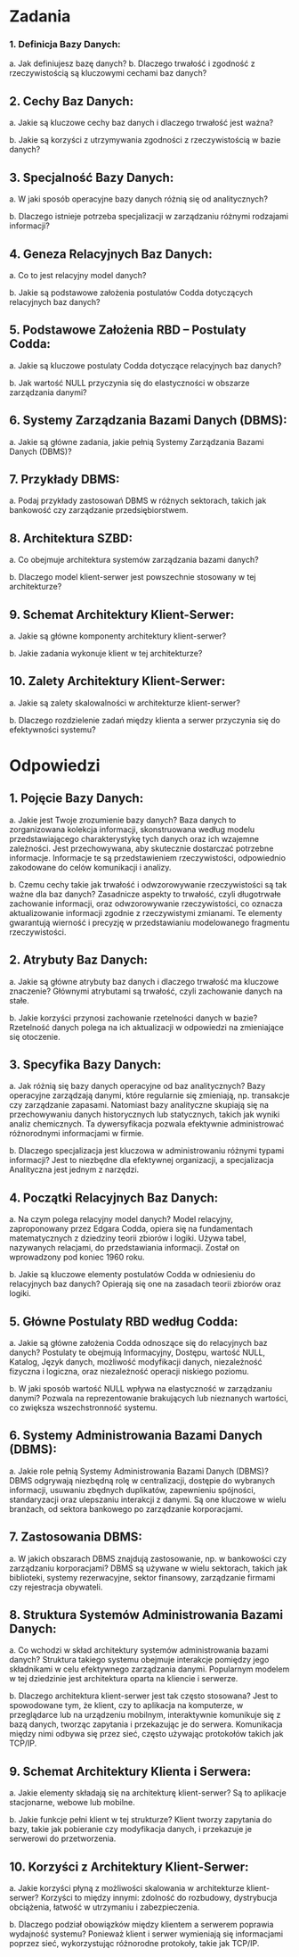 # Zadania 
### 1. Definicja Bazy Danych: 
a. Jak definiujesz bazę danych? 
b. Dlaczego trwałość i zgodność z rzeczywistością są kluczowymi cechami baz danych? 

## 2. Cechy Baz Danych: 
a. Jakie są kluczowe cechy baz danych i dlaczego trwałość jest ważna? 

b. Jakie są korzyści z utrzymywania zgodności z rzeczywistością w bazie danych? 

## 3. Specjalność Bazy Danych: 
a. W jaki sposób operacyjne bazy danych różnią się od analitycznych? 

b. Dlaczego istnieje potrzeba specjalizacji w zarządzaniu różnymi rodzajami informacji? 

## 4. Geneza Relacyjnych Baz Danych: 
a. Co to jest relacyjny model danych? 

b. Jakie są podstawowe założenia postulatów Codda dotyczących relacyjnych baz danych? 

## 5. Podstawowe Założenia RBD – Postulaty Codda: 
a. Jakie są kluczowe postulaty Codda dotyczące relacyjnych baz danych? 

b. Jak wartość NULL przyczynia się do elastyczności w obszarze zarządzania danymi? 

## 6. Systemy Zarządzania Bazami Danych (DBMS): 
a. Jakie są główne zadania, jakie pełnią Systemy Zarządzania Bazami Danych (DBMS)? 

## 7. Przykłady DBMS: 
a. Podaj przykłady zastosowań DBMS w różnych sektorach, takich jak bankowość czy zarządzanie przedsiębiorstwem. 

## 8. Architektura SZBD: 
a. Co obejmuje architektura systemów zarządzania bazami danych? 

b. Dlaczego model klient-serwer jest powszechnie stosowany w tej architekturze? 

## 9. Schemat Architektury Klient-Serwer: 
a. Jakie są główne komponenty architektury klient-serwer? 

b. Jakie zadania wykonuje klient w tej architekturze? 

## 10. Zalety Architektury Klient-Serwer: 
a. Jakie są zalety skalowalności w architekturze klient-serwer? 

b. Dlaczego rozdzielenie zadań między klienta a serwer przyczynia się do efektywności systemu? 



# Odpowiedzi


## 1.	Pojęcie Bazy Danych: 
a. Jakie jest Twoje zrozumienie bazy danych?
Baza danych to zorganizowana kolekcja informacji, skonstruowana według modelu przedstawiającego charakterystykę tych danych oraz ich wzajemne zależności. Jest przechowywana, aby skutecznie dostarczać potrzebne informacje. Informacje te są przedstawieniem rzeczywistości, odpowiednio zakodowane do celów komunikacji i analizy.

b. Czemu cechy takie jak trwałość i odwzorowywanie rzeczywistości są tak ważne dla baz danych?
Zasadnicze aspekty to trwałość, czyli długotrwałe zachowanie informacji, oraz odwzorowywanie rzeczywistości, co oznacza aktualizowanie informacji zgodnie z rzeczywistymi zmianami. Te elementy gwarantują wierność i precyzję w przedstawianiu modelowanego fragmentu rzeczywistości.

## 2.	Atrybuty Baz Danych: 
a. Jakie są główne atrybuty baz danych i dlaczego trwałość ma kluczowe znaczenie?
Głównymi atrybutami są trwałość, czyli zachowanie danych na stałe.

b. Jakie korzyści przynosi zachowanie rzetelności danych w bazie?
Rzetelność danych polega na ich aktualizacji w odpowiedzi na zmieniające się otoczenie.

## 3.	Specyfika Bazy Danych: 
a. Jak różnią się bazy danych operacyjne od baz analitycznych?
Bazy operacyjne zarządzają danymi, które regularnie się zmieniają, np. transakcje czy zarządzanie zapasami. Natomiast bazy analityczne skupiają się na przechowywaniu danych historycznych lub statycznych, takich jak wyniki analiz chemicznych. Ta dywersyfikacja pozwala efektywnie administrować różnorodnymi informacjami w firmie.

b. Dlaczego specjalizacja jest kluczowa w administrowaniu różnymi typami informacji?
Jest to niezbędne dla efektywnej organizacji, a specjalizacja Analityczna jest jednym z narzędzi.

## 4.	Początki Relacyjnych Baz Danych: 
a. Na czym polega relacyjny model danych?
Model relacyjny, zaproponowany przez Edgara Codda, opiera się na fundamentach matematycznych z dziedziny teorii zbiorów i logiki. Używa tabel, nazywanych relacjami, do przedstawiania informacji. Został on wprowadzony pod koniec 1960 roku.

b. Jakie są kluczowe elementy postulatów Codda w odniesieniu do relacyjnych baz danych?
Opierają się one na zasadach teorii zbiorów oraz logiki.

## 5.	Główne Postulaty RBD według Codda: 
a. Jakie są główne założenia Codda odnoszące się do relacyjnych baz danych?
Postulaty te obejmują Informacyjny, Dostępu, wartość NULL, Katalog, Język danych, możliwość modyfikacji danych, niezależność fizyczna i logiczna, oraz niezależność operacji niskiego poziomu.

b. W jaki sposób wartość NULL wpływa na elastyczność w zarządzaniu danymi?
Pozwala na reprezentowanie brakujących lub nieznanych wartości, co zwiększa wszechstronność systemu.

## 6.	Systemy Administrowania Bazami Danych (DBMS): 
a. Jakie role pełnią Systemy Administrowania Bazami Danych (DBMS)?
DBMS odgrywają niezbędną rolę w centralizacji, dostępie do wybranych informacji, usuwaniu zbędnych duplikatów, zapewnieniu spójności, standaryzacji oraz ulepszaniu interakcji z danymi. Są one kluczowe w wielu branżach, od sektora bankowego po zarządzanie korporacjami.

## 7.	Zastosowania DBMS: 
a. W jakich obszarach DBMS znajdują zastosowanie, np. w bankowości czy zarządzaniu korporacjami?
DBMS są używane w wielu sektorach, takich jak biblioteki, systemy rezerwacyjne, sektor finansowy, zarządzanie firmami czy rejestracja obywateli.

## 8.	Struktura Systemów Administrowania Bazami Danych: 
a. Co wchodzi w skład architektury systemów administrowania bazami danych?
Struktura takiego systemu obejmuje interakcje pomiędzy jego składnikami w celu efektywnego zarządzania danymi. Popularnym modelem w tej dziedzinie jest architektura oparta na kliencie i serwerze.

b. Dlaczego architektura klient-serwer jest tak często stosowana?
Jest to spowodowane tym, że klient, czy to aplikacja na komputerze, w przeglądarce lub na urządzeniu mobilnym, interaktywnie komunikuje się z bazą danych, tworząc zapytania i przekazując je do serwera. Komunikacja między nimi odbywa się przez sieć, często używając protokołów takich jak TCP/IP.

## 9.	Schemat Architektury Klienta i Serwera: 
a. Jakie elementy składają się na architekturę klient-serwer?
Są to aplikacje stacjonarne, webowe lub mobilne.

b. Jakie funkcje pełni klient w tej strukturze?
Klient tworzy zapytania do bazy, takie jak pobieranie czy modyfikacja danych, i przekazuje je serwerowi do przetworzenia.

## 10.	Korzyści z Architektury Klient-Serwer: 
a. Jakie korzyści płyną z możliwości skalowania w architekturze klient-serwer?
Korzyści to między innymi: zdolność do rozbudowy, dystrybucja obciążenia, łatwość w utrzymaniu i zabezpieczenia.

b. Dlaczego podział obowiązków między klientem a serwerem poprawia wydajność systemu?
Ponieważ klient i serwer wymieniają się informacjami poprzez sieć, wykorzystując różnorodne protokoły, takie jak TCP/IP.
